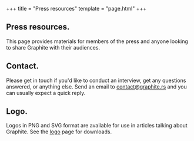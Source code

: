 +++
title = "Press resources"
template = "page.html"
+++

<section class="section-row">
<div class="section">

# Press resources.

This page provides materials for members of the press and anyone looking to share Graphite with their audiences.

## Contact.

Please get in touch if you'd like to conduct an interview, get any questions answered, or anything else. Send an email to <contact@graphite.rs> and you can usually expect a quick reply.

## Logo.

Logos in PNG and SVG format are available for use in articles talking about Graphite. See the [logo](/logo) page for downloads.

</div>
</section>
